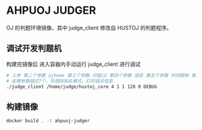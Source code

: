 # AHPUOJ JUDGER

OJ 的判题环境镜像，其中 judge_client 修改自 HUSTOJ 的判题程序。

## 调试开发判题机
构建完镜像后 进入容器内手动运行 judge_client 进行调试
```sh
# 入参 第二个参数 ojhome 第三个参数 问题id 第四个参数 语言 第五个参数 时间限制 第六个参数内存限制 第七个参数 runid
# 如果参数超过7个，开启DEBUG模式，打印调试信息
./judge_client /home/judge/hustoj_core 4 1 1 128 0 DEBUG
```

## 构建镜像

```sh
docker build . -t ahpuoj-judger
```
